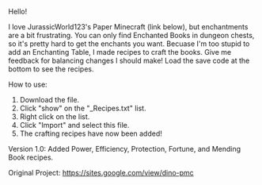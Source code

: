 Hello!

I love JurassicWorld123's Paper Minecraft (link below), but enchantments are a bit frustrating.
You can only find Enchanted Books in dungeon chests, so it's pretty hard to get the enchants you want.
Becuase I'm too stupid to add an Enchanting Table, I made recipes to craft the books.
Give me feedback for balancing changes I should make! Load the save code at the bottom to
see the recipes.

How to use:

1. Download the file.
2. Click "show" on the "_Recipes.txt" list.
3. Right click on the list.
4. Click "Import" and select this file.
5. The crafting recipes have now been added!

Version 1.0:
Added Power, Efficiency, Protection, Fortune, and Mending Book recipes.

Original Project:
https://sites.google.com/view/dino-pmc
